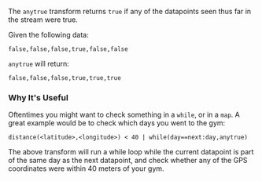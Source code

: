 The `anytrue` transform returns `true` if any of the datapoints seen thus far in the stream were true.

Given the following data:
```
false,false,false,true,false,false
```

`anytrue` will return:
```
false,false,false,true,true,true
```

### Why It's Useful

Oftentimes you might want to check something in a `while`, or in a `map`. A great example
would be to check which days you went to the gym:

```
distance(<latitude>,<longitude>) < 40 | while(day==next:day,anytrue)
```

The above transform will run a while loop while the current datapoint is part of the same day as the next datapoint, and check whether any of the GPS coordinates were within 40 meters of your gym.
